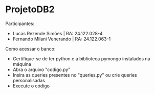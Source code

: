 # ProjetoDB2

Participantes:
- Lucas Rezende Simões | RA: 24.122.028-4
- Fernando Milani Venerando | RA: 24.122.063-1

Como acessar o banco:
- Certifique-se de ter python e a biblioteca pymongo instalados na máquina
- Abra o arquivo "codigo.py"
- Insira as queries presentes no "queries.py" ou crie queries personalisadas
- Execute o código
